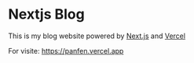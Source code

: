 # Nextjs Blog



This is my blog website powered by [Next.js](https://nextjs.org/learn) and [Vercel](https://vercel.com/)

For  visite: https://panfen.vercel.app
